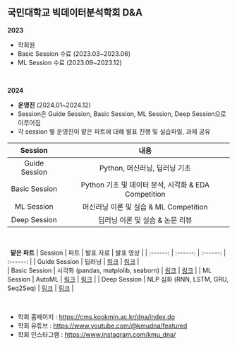 ## 국민대학교 빅데이터분석학회 D&A

**2023** 
  - 학회원
  - Basic Session 수료 (2023.03~2023.06)
  - ML Session 수료 (2023.09~2023.12)

<br/>

**2024**
  - **운영진** (2024.01~2024.12)
  - Session은 Guide Session, Basic Session, ML Session, Deep Session으로 이루어짐
  - 각 session 별 운영진이 맡은 파트에 대해 발표 진행 및 실습파일, 과제 공유

| Session | 내용 |
| :------: | :------: |
| Guide Session | Python, 머신러닝, 딥러닝 기초|
| Basic Session | Python 기초 및 데이터 분석, 시각화 & EDA Competition |
| ML Session | 머신러닝 이론 및 실습 & ML Competition |
| Deep Session | 딥러닝 이론 및 실습 & 논문 리뷰 |



<br/>

**&nbsp;&nbsp;맡은 파트**
| Session | 파트 | 발표 자료 | 발표 영상 |
| :------: | :------: | :------: | :------: |
| Guide Session | 딥러닝 | [링크](https://github.com/hsjo827/KMU_DNA/tree/main/Guide%20Session) | [링크](https://www.youtube.com/watch?v=jvat7eM9zMQ) |  
| Basic Session | 시각화 (pandas, matplolib, seaborn) | [링크](https://github.com/hsjo827/KMU_DNA/tree/main/Basic%20Session) | [링크](https://www.youtube.com/watch?v=CIJ2a-2UHMA) |
| ML Session    | AutoML | [링크](https://github.com/hsjo827/KMU_DNA/tree/main/ML%20Session) | [링크](https://www.youtube.com/watch?v=O99g2yVYeCU) |
| Deep Session  | NLP 심화 (RNN, LSTM, GRU, Seq2Seq) | [링크](https://github.com/hsjo827/KMU_DNA/tree/main/Deep%20Session) | [링크](https://www.youtube.com/watch?v=UqjjY3UHo4E) |

<br/>

- 학회 홈페이지 : https://cms.kookmin.ac.kr/dna/index.do
- 학회 유튜브 : https://www.youtube.com/@kmudna/featured
- 학회 인스타그램 : https://www.instagram.com/kmu_dna/


